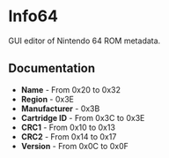 # Info64

GUI editor of Nintendo 64 ROM metadata.

## Documentation

*   __Name__ - From 0x20 to 0x32
*   __Region__ - 0x3E
*   __Manufacturer__ - 0x3B
*   __Cartridge ID__ - From 0x3C to 0x3E
*   __CRC1__ - From 0x10 to 0x13
*   __CRC2__ - From 0x14 to 0x17
*   __Version__ - From 0x0C to 0x0F
